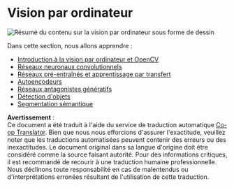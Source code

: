 <!--
CO_OP_TRANSLATOR_METADATA:
{
  "original_hash": "58a52f000089c1d8906a4daa4ab1169b",
  "translation_date": "2025-08-24T20:49:24+00:00",
  "source_file": "lessons/4-ComputerVision/README.md",
  "language_code": "fr"
}
-->
# Vision par ordinateur

![Résumé du contenu sur la vision par ordinateur sous forme de dessin](../../../../translated_images/ai-computervision.6506ebebac3fbf76cdb78989d7d3dfea87e88285c0feaade53aa7804a22b248f.fr.png)

Dans cette section, nous allons apprendre :

* [Introduction à la vision par ordinateur et OpenCV](06-IntroCV/README.md)
* [Réseaux neuronaux convolutionnels](07-ConvNets/README.md)
* [Réseaux pré-entraînés et apprentissage par transfert](08-TransferLearning/README.md) 
* [Autoencodeurs](09-Autoencoders/README.md)
* [Réseaux antagonistes génératifs](10-GANs/README.md)
* [Détection d'objets](11-ObjectDetection/README.md)
* [Segmentation sémantique](12-Segmentation/README.md)

**Avertissement** :  
Ce document a été traduit à l'aide du service de traduction automatique [Co-op Translator](https://github.com/Azure/co-op-translator). Bien que nous nous efforcions d'assurer l'exactitude, veuillez noter que les traductions automatisées peuvent contenir des erreurs ou des inexactitudes. Le document original dans sa langue d'origine doit être considéré comme la source faisant autorité. Pour des informations critiques, il est recommandé de recourir à une traduction humaine professionnelle. Nous déclinons toute responsabilité en cas de malentendus ou d'interprétations erronées résultant de l'utilisation de cette traduction.